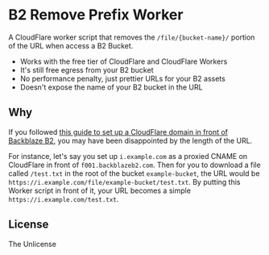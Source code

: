 # B2 Remove Prefix Worker
A CloudFlare worker script that removes the `/file/{bucket-name}/` portion of
the URL when access a B2 Bucket.

 - Works with the free tier of CloudFlare and CloudFlare Workers
 - It's still free egress from your B2 bucket
 - No performance penalty, just prettier URLs for your B2 assets
 - Doesn't expose the name of your B2 bucket in the URL

## Why
If you followed [this guide to set up a CloudFlare domain in front of 
Backblaze B2](https://help.backblaze.com/hc/en-us/articles/217666928-Using-Backblaze-B2-with-the-Cloudflare-CDN),
you may have been disappointed by the length of the URL.

For instance, let's say you set up `i.example.com` as a proxied CNAME on
CloudFlare in front of `f001.backblazeb2.com`. Then for you to download a file
called `/test.txt` in the root of the bucket `example-bucket`, the URL would be
`https://i.example.com/file/example-bucket/test.txt`. By putting this Worker
script in front of it, your URL becomes a simple
`https://i.example.com/test.txt`.

## License
The Unlicense
